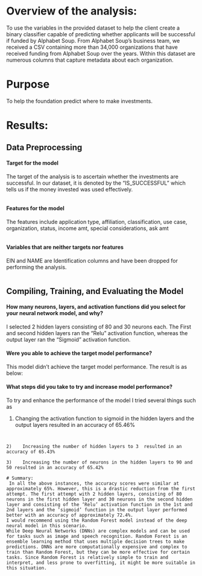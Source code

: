# Overview of the analysis: 
To use the variables in the provided dataset to help the client create a binary classifier capable of predicting whether applicants will be successful if funded by Alphabet Soup. From Alphabet Soup’s business team, we received a CSV containing more than 34,000 organizations that have received funding from Alphabet Soup over the years. Within this dataset are numerous columns that capture metadata about each organization.

# Purpose
To help the foundation predict where to make investments.

# Results:
## Data Preprocessing
#### Target for the model
The target of the analysis is to ascertain whether the investments are successful. In our dataset, it is denoted by the “IS_SUCCESSFUL” which tells us if the money invested was used effectively.
```

```
#### Features for the model 
The features include application type, affiliation, classification, use case, organization, status, income amt, special considerations, ask amt
```
```

#### Variables that are neither targets nor features
EIN and NAME are Identification columns and have been dropped for performing the analysis. 
```
```
## Compiling, Training, and Evaluating the Model
#### How many neurons, layers, and activation functions did you select for your neural network model, and why?
I selected 2 hidden layers consisting of 80 and 30 neurons each. The First and second hidden layers ran the “Relu” activation function, whereas the output layer ran the “Sigmoid” activation function.
``` ```
#### Were you able to achieve the target model performance?
This model didn’t achieve the target model performance. The result is as below:
 
#### What steps did you take to try and increase model performance?
To try and enhance the performance of the model I tried several things such as 
1)    Changing the activation function to sigmoid in the hidden layers and the output layers resulted in an accuracy of 65.46%
``` 
 
```
```
2)    Increasing the number of hidden layers to 3  resulted in an accuracy of 65.43%
```
 
```
3)    Increasing the number of neurons in the hidden layers to 90 and 50 resulted in an accuracy of 65.42%
```
 
```
# Summary:
 In all the above instances, the accuracy scores were similar at approximately 65%. However, this is a drastic reduction from the first attempt. The first attempt with 2 hidden layers, consisting of 80 neurons in the first hidden layer and 30 neurons in the second hidden layer and consisting of the ‘Relu’ activation function in the 1st and 2nd layers and the ‘sigmoid’ function in the output layer performed better with an accuracy of approximately 72.4%.
I would recommend using the Random Forest model instead of the deep neural model in this scenario.
While Deep Neural Networks (DNNs) are complex models and can be used for tasks such as image and speech recognition. Random Forest is an ensemble learning method that uses multiple decision trees to make predictions. DNNs are more computationally expensive and complex to train than Random Forest, but they can be more effective for certain tasks. Since Random Forest is relatively simple to train and interpret, and less prone to overfitting, it might be more suitable in this situation. 



